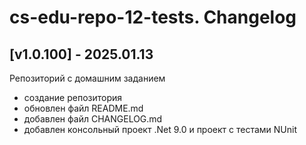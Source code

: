 # cs-edu-repo-12-tests. Changelog

## [v1.0.100] - 2025.01.13

Репозиторий с домашним заданием

 - создание репозитория
 - обновлен файл README.md
 - добавлен файл CHANGELOG.md
 - добавлен консольный проект .Net 9.0 и проект с тестами NUnit

